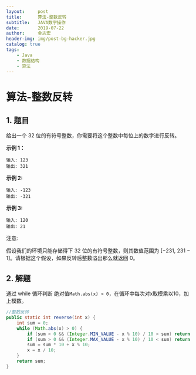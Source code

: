 ```yaml
---
layout:     post
title:      算法-整数反转
subtitle:   JAVA数字操作
date:       2019-07-22
author:     金志宏
header-img: img/post-bg-hacker.jpg
catalog: true
tags:
    - Java
    - 数据结构
    - 算法
---
```


# 算法-整数反转

## 1. 题目

给出一个 32 位的有符号整数，你需要将这个整数中每位上的数字进行反转。

**示例 1：**

```
输入: 123
输出: 321
```

 **示例 2:**

```
输入: -123
输出: -321
```

**示例 3:**

```
输入: 120
输出: 21
```

注意:

假设我们的环境只能存储得下 32 位的有符号整数，则其数值范围为 [−231,  231 − 1]。请根据这个假设，如果反转后整数溢出那么就返回 0。

## 2. 解题

通过 while 循环判断 绝对值`Math.abs(x) > 0`，在循环中每次对x取模乘以10，加上模数。 

```java
//整数反转
public static int reverse(int x) {
    int sum = 0;
    while (Math.abs(x) > 0) {
        if (sum < 0 && (Integer.MIN_VALUE - x % 10) / 10 > sum) return 0;
        if (sum > 0 && (Integer.MAX_VALUE - x % 10) / 10 < sum) return 0;
        sum = sum * 10 + x % 10;
        x = x / 10;
    }
    return sum;
}
```